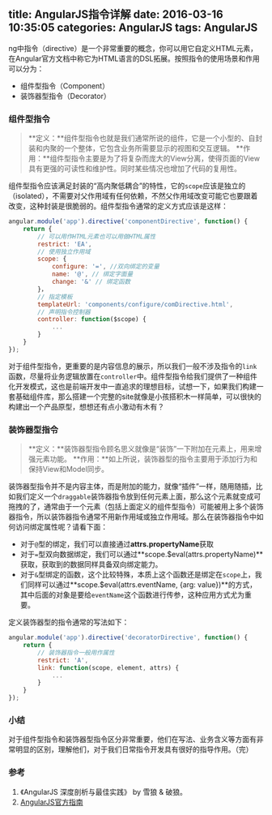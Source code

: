 title: AngularJS指令详解
date: 2016-03-16 10:35:05
categories: AngularJS
tags: AngularJS
---


ng中指令（directive）是一个非常重要的概念，你可以用它自定义HTML元素，在Angular官方文档中称它为HTML语言的DSL拓展。按照指令的使用场景和作用可以分为：
- 组件型指令（Component）
- 装饰器型指令（Decorator）

<!-- more -->

### 组件型指令
> **定义：**组件型指令也就是我们通常所说的组件，它是一个小型的、自封装和内聚的一个整体，它包含业务所需要显示的视图和交互逻辑。
> **作用：**组件型指令主要是为了将复杂而庞大的View分离，使得页面的View具有更强的可读性和维护性。同时某些情况也增加了代码的复用性。

组件型指令应该满足封装的“高内聚低耦合”的特性，它的`scope`应该是独立的（isolated），不需要对父作用域有任何依赖，不然父作用域改变可能它也要跟着改变，这种封装是很脆弱的。组件型指令通常的定义方式应该是这样：

```javascript
angular.module('app').directive('componentDirective', function() {
	return {
		// 可以用作HTML元素也可以用做HTML属性
		restrict: 'EA',
		// 使用独立作用域
		scope: {
			configure: '=', //双向绑定的变量
			name: '@', // 绑定字面量
			change: '&' // 绑定函数
		}，
		// 指定模板
		templateUrl: 'components/configure/comDirective.html',
		// 声明指令控制器
		controller: function($scope) {
			...
		}
	}
});
```

对于组件型指令，更重要的是内容信息的展示，所以我们一般不涉及指令的`link`函数，尽量将业务逻辑放置在`controller`中。组件型指令给我们提供了一种组件化开发模式，这也是前端开发中一直追求的理想目标，试想一下，如果我们构建一套基础组件库，那么搭建一个完整的site就像是小孩搭积木一样简单，可以很快的构建出一个产品原型，想想还有点小激动有木有？

### 装饰器型指令

> **定义：**装饰器型指令顾名思义就像是“装饰”一下附加在元素上，用来增强元素功能。
> **作用：**如上所说，装饰器型的指令主要用于添加行为和保持View和Model同步。

装饰器型指令并不是内容主体，而是附加的能力，就像“插件”一样，随用随插，比如我们定义一个`draggable`装饰器指令放到任何元素上面，那么这个元素就变成可拖拽的了，通常由于一个元素（包括上面定义的组件型指令）可能被用上多个装饰器指令，所以装饰器指令通常不用新作用域或独立作用域。那么在装饰器指令中如何访问绑定属性呢？请看下面：
- 对于`@`型的绑定，我们可以直接通过**attrs.propertyName**获取
- 对于`=`型双向数据绑定，我们可以通过**scope.$eval(attrs.propertyName)**获取，获取到的数据同样具备双向绑定能力。
- 对于`&`型绑定的函数，这个比较特殊，本质上这个函数还是绑定在`scope`上，我们同样可以通过**scope.$eval(attrs.eventName, {arg: value})**的方式，其中后面的对象是要给`eventName`这个函数进行传参，这种应用方式尤为重要。

定义装饰器型的指令通常的写法如下：
```javascript
angular.module('app').directive('decoratorDirective', function() {
	return {
		// 装饰器指令一般用作属性
		restrict: 'A',
		link: function(scope, element, attrs) {
			...
		}
	}
});
```

### 小结
对于组件型指令和装饰器型指令区分非常重要，他们在写法、业务含义等方面有非常明显的区别，理解他们，对于我们日常指令开发具有很好的指导作用。（完）

### 参考
1. 《AngularJS 深度剖析与最佳实践》 by 雪狼 & 破狼。
2. [AngularJS官方指南](https://angularjs.org)
